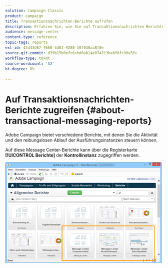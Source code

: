 ```yaml
---
solution: Campaign Classic
product: campaign
title: Transaktionsnachrichten-Berichte aufrufen
description: Erfahren Sie, wie Sie auf Transaktionsnachrichten-Berichte von Adobe Campaign Classic zugreifen können.
audience: message-center
content-type: reference
topic-tags: reports
exl-id: 42d43d67-7660-4d81-9280-10f030aa8f0e
source-git-commit: d39b15b0efc6cbd6ab24e074713be6f8fc90e5fc
workflow-type: tm+mt
source-wordcount: '52'
ht-degree: 0%

---
```


# Auf Transaktionsnachrichten-Berichte zugreifen {#about-transactional-messaging-reports}

Adobe Campaign bietet verschiedene Berichte, mit denen Sie die Aktivität und den reibungslosen Ablauf der Ausführungsinstanzen steuern können.

Auf diese Message Center-Berichte kann über die Registerkarte **[!UICONTROL Berichte]** der **Kontrollinstanz** zugegriffen werden.

![](assets/messagecenter_reporting_002.png)
